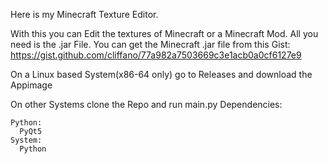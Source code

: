 Here is my Minecraft Texture Editor.

With this you can Edit the textures of Minecraft or a Minecraft Mod. All you need is the .jar File.
You can get the Minecraft .jar file from this Gist: https://gist.github.com/cliffano/77a982a7503669c3e1acb0a0cf6127e9

On a Linux based System(x86-64 only) go to Releases and download the Appimage

On other Systems clone the Repo and run main.py
Dependencies:
```
Python:
  PyQt5
System:
  Python
```
